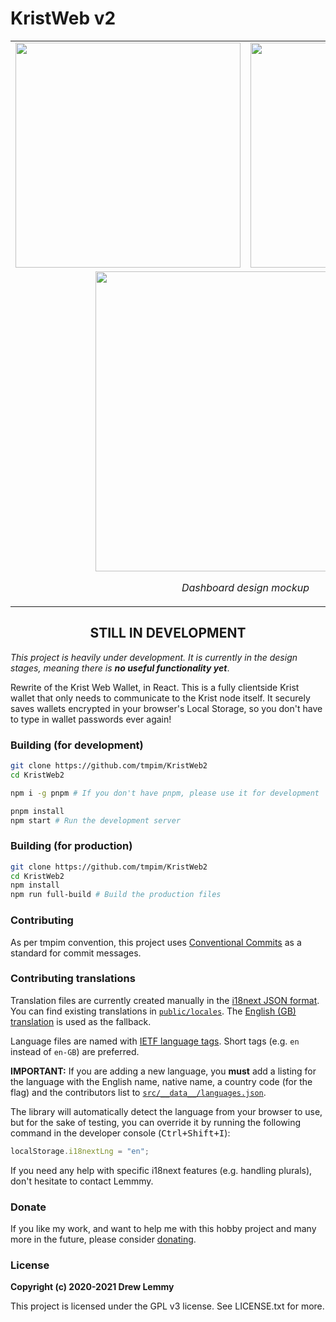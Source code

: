 # KristWeb v2

<table align="center">
  <tr>
    <td><img src="https://i.imgur.com/qBHn6Pz.png" width="360" /></td>
    <td><img src="https://i.imgur.com/DW86wns.png" width="360" /></td>
  </tr>
  <tr>
    <td colspan="2" align="center">
      <img src="https://i.imgur.com/PtineSx.png" width="480" />        
      <p align="center">
        <i>Dashboard design mockup</i>
      </p>
    </td>
  </tr>
</table>

<h2 align="center">STILL IN DEVELOPMENT</h2>

*This project is heavily under development. It is currently in the design 
stages, meaning there is **no useful functionality yet***.

Rewrite of the Krist Web Wallet, in React. This is a fully clientside Krist 
wallet that only needs to communicate to the Krist node itself. It securely 
saves wallets encrypted in your browser's Local Storage, so you don't have to 
type in wallet passwords ever again!

### Building (for development)

```sh
git clone https://github.com/tmpim/KristWeb2
cd KristWeb2

npm i -g pnpm # If you don't have pnpm, please use it for development

pnpm install
npm start # Run the development server
```

### Building (for production)

```sh
git clone https://github.com/tmpim/KristWeb2
cd KristWeb2
npm install
npm run full-build # Build the production files
```

### Contributing

As per tmpim convention, this project uses 
[Conventional Commits](https://www.conventionalcommits.org/en/v1.0.0/) as a
standard for commit messages.

### Contributing translations

Translation files are currently created manually in the 
[i18next JSON format](https://www.i18next.com/misc/json-format). You can find
existing translations in [`public/locales`](public/locales). The 
[English (GB) translation](public/locales/en.json) is used as the fallback.

Language files are named with 
[IETF language tags](https://en.wikipedia.org/wiki/IETF_language_tag). Short
tags (e.g. `en` instead of `en-GB`) are preferred.

**IMPORTANT:** If you are adding a new language, you **must** add a listing for 
the language with the English name, native name, a country code (for the flag) 
and the contributors list to 
[`src/__data__/languages.json`](src/__data__/languages.json).

The library will automatically detect the language from your browser to use, but
for the sake of testing, you can override it by running the following command in
the developer console (<kbd>Ctrl+Shift+I</kbd>):

```js
localStorage.i18nextLng = "en";
```

If you need any help with specific i18next features (e.g. handling plurals),
don't hesitate to contact Lemmmy.

### Donate

If you like my work, and want to help me with this hobby project and many more
in the future, please consider [donating](https://donate.lemmmy.pw).

### License

**Copyright (c) 2020-2021 Drew Lemmy**

This project is licensed under the GPL v3 license. See LICENSE.txt for more.
